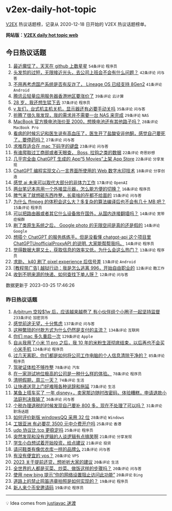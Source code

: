 # v2ex-daily-hot-topic

[V2EX](https://www.v2ex.com/) 热议话题榜，记录从 2020-12-18 日开始的 V2EX 热议话题榜单。

**网站版：[V2EX daily hot topic web](https://boojack.github.io/v2ex-daily-hot-topic-web/)**

## 今日热议话题

<!-- TODAY BEGIN -->

1. [最近魔怔了，天天在 github 上数星星](https://www.v2ex.com/t/927016) `54条评论` `程序员`
1. [头发剪的过短，无限接近光头，去公司上班会不会有什么问题？](https://www.v2ex.com/t/927075) `42条评论` `问与答`
1. [不用再考虑国产系统是否有反诈了， Lineage OS 已经支持 8Gen2](https://www.v2ex.com/t/927087) `41条评论` `Android`
1. [腾讯云轻量应用服务器香港地区要涨价了](https://www.v2ex.com/t/927116) `39条评论` `云计算`
1. [28 岁，我还想生猛下去](https://www.v2ex.com/t/927096) `37条评论` `程序员`
1. [v 友们，台式机主机关机，显示器还有必要手动关吗](https://www.v2ex.com/t/927059) `35条评论` `问与答`
1. [折腾了很久我发现，我的需求并不需要一台 NAS 来完成](https://www.v2ex.com/t/927088) `29条评论` `NAS`
1. [MacBook 官方换电池涨价至 2000，想换电池还有其他路子吗？](https://www.v2ex.com/t/927055) `28条评论` `MacBook Pro`
1. [看病的时候忘记和医生说有高血压了，医生开了盐酸安非他酮，感觉自己要死了，要停药吗？](https://www.v2ex.com/t/927130) `27条评论` `问与答`
1. [求推荐适合在 mac 下码字的键盘](https://www.v2ex.com/t/927076) `23条评论` `问与答`
1. [有谁爬取过工商部或者天眼查， Boss, 拉钩之类的数据](https://www.v2ex.com/t/927163) `22条评论` `奇思妙想`
1. [几乎完全由 ChatGPT 生成的 App“5 Movies”上架 App Store](https://www.v2ex.com/t/927018) `22条评论` `分享发现`
1. [ChatGPT 编程实现文心一言界面所使用的 Web 数字水印技术](https://www.v2ex.com/t/927165) `18条评论` `分享创造`
1. [感觉 ai 未来可以取代大部分的非体力工作](https://www.v2ex.com/t/927129) `17条评论` `OpenAI`
1. [两台笔记本共用一个外接显示器，怎么能方便的切换？](https://www.v2ex.com/t/927091) `16条评论` `程序员`
1. [脾气来了就想砸东西咋整，长辈啥的在都不给面的](https://www.v2ex.com/t/927190) `15条评论` `问与答`
1. [为什么 ffmpeg 的体积会这么大？多复杂的算法编译后也不会有几十 MB 吧？](https://www.v2ex.com/t/927148) `15条评论` `程序员`
1. [可以把路由器或者其它什么设备放在国外，从国内连接翻墙吗？](https://www.v2ex.com/t/927183) `14条评论` `宽带症候群`
1. [刷了类原生系统之后， Google photo 的无限空间是真的还是假的](https://www.v2ex.com/t/927154) `14条评论` `Google`
1. [想搭个 ChatGPT 的服务练练手。但是没看懂 chatgpt-api 这个项目里 ChatGPTUnofficialProxyAPI 的说明. 大家能帮帮我吗。](https://www.v2ex.com/t/927108) `14条评论` `程序员`
1. [觉得数据大屏又土，获取信息的效率又低，为什么会这么热门？](https://www.v2ex.com/t/927179) `13条评论` `程序员`
1. [求助， k40 刷了 pixel experience 后信号差](https://www.v2ex.com/t/927028) `13条评论` `Android`
1. [[教程带广告] 越狱行动：我是怎么逃离 996，开始自由职业的](https://www.v2ex.com/t/927067) `12条评论` `酷工作`
1. [收到不明来源的快递、如何查找下单人呀？](https://www.v2ex.com/t/927014) `12条评论` `问与答`

数据更新于 2023-03-25 17:46:26

<!-- TODAY END -->

### 昨日热议话题

<!-- YESTERDAY BEGIN -->

1. [Arbitrum 空投$1w 后，应该越来越卷了 有小伙伴组个小圈子一起坚持监督](https://www.v2ex.com/t/926721) `233条评论` `加密货币`
1. [感觉前途无望，十分焦虑](https://www.v2ex.com/t/926716) `137条评论` `问与答`
1. [这种繁琐的付款方式为什么仍然是支付的主流？](https://www.v2ex.com/t/926718) `134条评论` `互联网`
1. [你们 mac 多久重启一次](https://www.v2ex.com/t/926735) `129条评论` `Apple`
1. [自从我用了小米 11 pro 之后，我 10 年的米粉生涯彻底结束，以后再也不会买小米手机](https://www.v2ex.com/t/926773) `124条评论` `程序员`
1. [过几天离职，你们都是如何将公司工作电脑的个人信息清除干净的？](https://www.v2ex.com/t/926744) `85条评论` `程序员`
1. [驾驶证体检不够咋整](https://www.v2ex.com/t/926740) `78条评论` `汽车`
1. [在一家测试地位极高的公司是一种什么样的体验。](https://www.v2ex.com/t/926712) `78条评论` `程序员`
1. [清明假期，周三一天？](https://www.v2ex.com/t/926862) `74条评论` `生活`
1. [让快递送货上门好难哦各种说辞和拖延](https://www.v2ex.com/t/926742) `73条评论` `生活`
1. [某鱼上搭车买了 一年 disney+，卖家那边随时改密码，体验糟糕，申请退款小法庭判决我输了](https://www.v2ex.com/t/926781) `36条评论` `问与答`
1. [个税办理退税的时候发现自己要补 800 多，现在不处理了可以吗？](https://www.v2ex.com/t/926943) `31条评论` `职场话题`
1. [如何评价新版 windowsQQ 采用 32 位](https://www.v2ex.com/t/926905) `28条评论` `Windows`
1. [工银亚洲 有必要花 3500 元中介费开户吗](https://www.v2ex.com/t/926940) `25条评论` `香港`
1. [udp 协议比 tcp 更稳定吗](https://www.v2ex.com/t/926799) `25条评论` `程序员`
1. [突然发现和没有逻辑的人谈逻辑有点搞笑啊](https://www.v2ex.com/t/926833) `21条评论` `分享发现`
1. [学生小白想试着开始投资，给点建议](https://www.v2ex.com/t/926769) `21条评论` `投资`
1. [请问鞋类有像优衣库一样的品牌么](https://www.v2ex.com/t/926743) `21条评论` `问与答`
1. [有没有便宜的 vps？](https://www.v2ex.com/t/926971) `20条评论` `VPS`
1. [2023 关于提前还贷，想听听大家的建议](https://www.v2ex.com/t/926912) `20条评论` `生活`
1. [全世界的人都是买菜、炒菜、做饭这样的步骤吗？](https://www.v2ex.com/t/926748) `20条评论` `问与答`
1. [使用 new bing 提示“你的网络设置阻止访问此功能”](https://www.v2ex.com/t/926746) `20条评论` `Bing`
1. [道路上的禁止鸣笛违章拍照是如何实现的？](https://www.v2ex.com/t/926849) `19条评论` `程序员`
1. [新人来个币安邀请码](https://www.v2ex.com/t/926734) `19条评论` `程序员`

<!-- YESTERDAY END -->

---

💡 Idea comes from [justjavac 迷渡](https://github.com/justjavac/)
